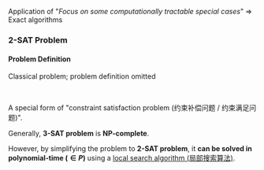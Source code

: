 Application of "*Focus on some computationally tractable special cases*"   => Exact algorithms

### 2-SAT Problem

#### Problem Definition

Classical problem; problem definition omitted

<br>

A special form of "constraint satisfaction problem (约束补偿问题 / 约束满足问题)".

Generally, **3-SAT problem** is **NP-complete**.

However, by simplifying the problem to **2-SAT problem**, it **can be solved in polynomial-time ($\in P$)** using a <u>local search algorithm (局部搜索算法)</u>.

